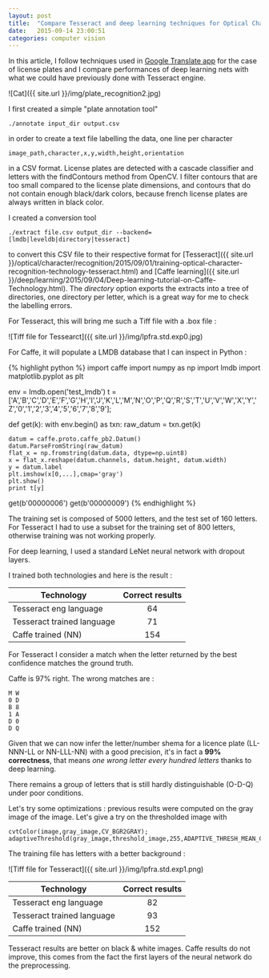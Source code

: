 ```yaml
---
layout: post
title:  "Compare Tesseract and deep learning techniques for Optical Character Recognition of license plates"
date:   2015-09-14 23:00:51
categories: computer vision
---
```


In this article, I follow techniques used in [Google Translate app](http://googleresearch.blogspot.fr/2015/07/how-google-translate-squeezes-deep.html) for the case of license plates and I compare performances of deep learning nets with what we could have previously done with Tesseract engine.

![Cat]({{ site.url }}/img/plate_recognition2.jpg)

I first created a simple "plate annotation tool"

    ./annotate input_dir output.csv

in order to create a text file labelling the data, one line per character

    image_path,character,x,y,width,height,orientation

in a CSV format. License plates are detected with a cascade classifier and letters with the findContours method from OpenCV. I filter contours that are too small compared to the license plate dimensions, and contours that do not contain enough black/dark colors, because french license plates are always written in black color.

I created a conversion tool

    ./extract file.csv output_dir --backend=[lmdb|leveldb|directory|tesseract]

to convert this CSV file to their respective format for [Tesseract]({{ site.url }}/optical/character/recognition/2015/09/01/training-optical-character-recognition-technology-tesseract.html) and [Caffe learning]({{ site.url }}/deep/learning/2015/09/04/Deep-learning-tutorial-on-Caffe-Technology.html). The *directory* option exports the extracts into a tree of directories, one directory per letter, which is a great way for me to check the labelling errors.

For Tesseract, this will bring me such a Tiff file with a .box file :

![Tiff file for Tessearct]({{ site.url }}/img/lpfra.std.exp0.jpg)

For Caffe, it will populate a LMDB database that I can inspect in Python :

{% highlight python %}
import caffe
import numpy as np
import lmdb
import matplotlib.pyplot as plt

env = lmdb.open('test_lmdb')
t = ['A','B','C','D','E','F','G','H','I','J','K','L','M','N','O','P','Q','R','S','T','U','V','W','X','Y','Z','0','1','2','3','4','5','6','7','8','9'];

def get(k):
    with env.begin() as txn:
        raw_datum = txn.get(k)

    datum = caffe.proto.caffe_pb2.Datum()
    datum.ParseFromString(raw_datum)
    flat_x = np.fromstring(datum.data, dtype=np.uint8)
    x = flat_x.reshape(datum.channels, datum.height, datum.width)
    y = datum.label
    plt.imshow(x[0,...],cmap='gray')
    plt.show()
    print t[y]

get(b'00000006')
get(b'00000009')
{% endhighlight %}

The training set is composed of 5000 letters, and the test set of 160 letters. For Tesseract I had to use a subset for the training set of 800 letters, otherwise training was not working properly.

For deep learning, I used a standard LeNet neural network with dropout layers.

I trained both technologies and here is the result :

| Technology        | Correct results           |
| ------------- |:-------------:|
| Tesseract eng language      | 64 |
| Tesseract trained language      | 71      |
| Caffe trained (NN)  | 154 |

For Tesseract I consider a match when the letter returned by the best confidence matches the ground truth.

Caffe is 97% right. The wrong matches are :

    M W
    0 D
    B 8
    1 A
    D 0
    D Q

Given that we can now infer the letter/number shema for a licence plate (LL-NNN-LL or NN-LLL-NN) with a good precision, it's in fact a **99% correctness**, that means *one wrong letter every hundred letters* thanks to deep learning.

There remains a group of letters that is still hardly distinguishable (O-D-Q) under poor conditions.

Let's try some optimizations : previous results were computed on the gray image of the image. Let's give a try on the thresholded image with

    cvtColor(image,gray_image,CV_BGR2GRAY);
    adaptiveThreshold(gray_image,threshold_image,255,ADAPTIVE_THRESH_MEAN_C,THRESH_BINARY,11,12);

The training file has letters with a better background :

![Tiff file for Tesseract]({{ site.url }}/img/lpfra.std.exp1.png)

| Technology        | Correct results           |
| ------------- |:-------------:|
| Tesseract eng language      | 82 |
| Tesseract trained language      | 93      |
| Caffe trained (NN)  | 152 |

Tesseract results are better on black & white images. Caffe results do not improve, this comes from the fact the first layers of the neural network do the preprocessing.
